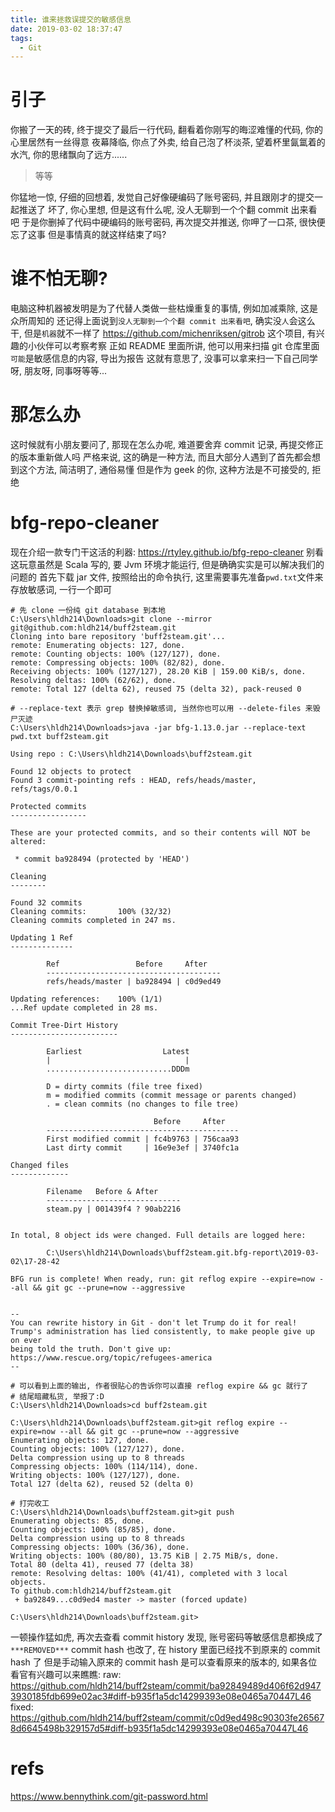```yaml
---
title: 谁来拯救误提交的敏感信息
date: 2019-03-02 18:37:47
tags:
  - Git
---
```


# 引子

你搬了一天的砖, 终于提交了最后一行代码, 翻看着你刚写的晦涩难懂的代码, 你的心里居然有一丝得意
夜幕降临, 你点了外卖, 给自己泡了杯淡茶, 望着杯里氤氲着的水汽, 你的思绪飘向了远方......

> 等等

你猛地一惊, 仔细的回想着, 发觉自己好像硬编码了账号密码, 并且跟刚才的提交一起推送了
坏了, 你心里想, 但是这有什么呢, 没人无聊到一个个翻 commit 出来看吧
于是你删掉了代码中硬编码的账号密码, 再次提交并推送, 你呷了一口茶, 很快便忘了这事
但是事情真的就这样结束了吗?

# 谁不怕无聊?

电脑这种机器被发明是为了代替人类做一些枯燥重复的事情, 例如加减乘除, 这是众所周知的
还记得上面说到`没人无聊到一个个翻 commit 出来看吧`, 确实没`人`会这么干, 但是`机器`就不一样了
https://github.com/michenriksen/gitrob 这个项目, 有兴趣的小伙伴可以考察考察
正如 README 里面所讲, 他可以用来扫描 git 仓库里面`可能`是敏感信息的内容, 导出为报告
这就有意思了, 没事可以拿来扫一下自己同学呀, 朋友呀, 同事呀等等...

# 那怎么办

这时候就有小朋友要问了, 那现在怎么办呢, 难道要舍弃 commit 记录, 再提交修正的版本重新做人吗
严格来说, 这的确是一种方法, 而且大部分人遇到了首先都会想到这个方法, 简洁明了, 通俗易懂
但是作为 geek 的你, 这种方法是不可接受的, 拒绝

# bfg-repo-cleaner

现在介绍一款专门干这活的利器: https://rtyley.github.io/bfg-repo-cleaner
别看这玩意虽然是 Scala 写的, 要 Jvm 环境才能运行, 但是确确实实是可以解决我们的问题的
首先下载 jar 文件, 按照给出的命令执行, 这里需要事先准备`pwd.txt`文件来存放敏感词, 一行一个即可
```
# 先 clone 一份纯 git database 到本地
C:\Users\hldh214\Downloads>git clone --mirror git@github.com:hldh214/buff2steam.git
Cloning into bare repository 'buff2steam.git'...
remote: Enumerating objects: 127, done.
remote: Counting objects: 100% (127/127), done.
remote: Compressing objects: 100% (82/82), done.
Receiving objects: 100% (127/127), 28.20 KiB | 159.00 KiB/s, done.
Resolving deltas: 100% (62/62), done.
remote: Total 127 (delta 62), reused 75 (delta 32), pack-reused 0

# --replace-text 表示 grep 替换掉敏感词, 当然你也可以用 --delete-files 来毁尸灭迹
C:\Users\hldh214\Downloads>java -jar bfg-1.13.0.jar --replace-text pwd.txt buff2steam.git

Using repo : C:\Users\hldh214\Downloads\buff2steam.git

Found 12 objects to protect
Found 3 commit-pointing refs : HEAD, refs/heads/master, refs/tags/0.0.1

Protected commits
-----------------

These are your protected commits, and so their contents will NOT be altered:

 * commit ba928494 (protected by 'HEAD')

Cleaning
--------

Found 32 commits
Cleaning commits:       100% (32/32)
Cleaning commits completed in 247 ms.

Updating 1 Ref
--------------

        Ref                 Before     After
        ---------------------------------------
        refs/heads/master | ba928494 | c0d9ed49

Updating references:    100% (1/1)
...Ref update completed in 28 ms.

Commit Tree-Dirt History
------------------------

        Earliest                  Latest
        |                              |
        ............................DDDm

        D = dirty commits (file tree fixed)
        m = modified commits (commit message or parents changed)
        . = clean commits (no changes to file tree)

                                Before     After
        -------------------------------------------
        First modified commit | fc4b9763 | 756caa93
        Last dirty commit     | 16e9e3ef | 3740fc1a

Changed files
-------------

        Filename   Before & After
        ------------------------------
        steam.py | 001439f4 ? 90ab2216


In total, 8 object ids were changed. Full details are logged here:

        C:\Users\hldh214\Downloads\buff2steam.git.bfg-report\2019-03-02\17-28-42

BFG run is complete! When ready, run: git reflog expire --expire=now --all && git gc --prune=now --aggressive


--
You can rewrite history in Git - don't let Trump do it for real!
Trump's administration has lied consistently, to make people give up on ever
being told the truth. Don't give up: https://www.rescue.org/topic/refugees-america
--

# 可以看到上面的输出, 作者很贴心的告诉你可以直接 reflog expire && gc 就行了
# 结尾暗藏私货, 举报了:D
C:\Users\hldh214\Downloads>cd buff2steam.git

C:\Users\hldh214\Downloads\buff2steam.git>git reflog expire --expire=now --all && git gc --prune=now --aggressive
Enumerating objects: 127, done.
Counting objects: 100% (127/127), done.
Delta compression using up to 8 threads
Compressing objects: 100% (114/114), done.
Writing objects: 100% (127/127), done.
Total 127 (delta 62), reused 52 (delta 0)

# 打完收工
C:\Users\hldh214\Downloads\buff2steam.git>git push
Enumerating objects: 85, done.
Counting objects: 100% (85/85), done.
Delta compression using up to 8 threads
Compressing objects: 100% (36/36), done.
Writing objects: 100% (80/80), 13.75 KiB | 2.75 MiB/s, done.
Total 80 (delta 41), reused 77 (delta 38)
remote: Resolving deltas: 100% (41/41), completed with 3 local objects.
To github.com:hldh214/buff2steam.git
 + ba92849...c0d9ed4 master -> master (forced update)

C:\Users\hldh214\Downloads\buff2steam.git>
```
一顿操作猛如虎, 再次去查看 commit history 发现, 账号密码等敏感信息都换成了`***REMOVED***`
commit hash 也改了, 在 history 里面已经找不到原来的 commit hash 了
但是手动输入原来的 commit hash 是可以查看原来的版本的, 如果各位看官有兴趣可以来瞧瞧:
raw: https://github.com/hldh214/buff2steam/commit/ba92849489d406f62d9473930185fdb699e02ac3#diff-b935f1a5dc14299393e08e0465a70447L46
fixed: https://github.com/hldh214/buff2steam/commit/c0d9ed498c90303fe265678d6645498b329157d5#diff-b935f1a5dc14299393e08e0465a70447L46

# refs

https://www.bennythink.com/git-password.html
